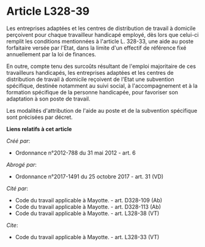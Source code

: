 # Article L328-39

Les entreprises adaptées et les centres de distribution de travail à domicile perçoivent pour chaque travailleur handicapé
employé, dès lors que celui-ci remplit les conditions mentionnées à l'article L. 328-33, une aide au poste forfaitaire versée
par l'Etat, dans la limite d'un effectif de référence fixé annuellement par la loi de finances. 

En outre, compte tenu des surcoûts résultant de l'emploi majoritaire de ces travailleurs handicapés, les entreprises adaptées
et les centres de distribution de travail à domicile reçoivent de l'Etat une subvention spécifique, destinée notamment au
suivi social, à l'accompagnement et à la formation spécifique de la personne handicapée, pour favoriser son adaptation à son
poste de travail. 

Les modalités d'attribution de l'aide au poste et de la subvention spécifique sont précisées par décret.

**Liens relatifs à cet article**

_Créé par_:

  - Ordonnance n°2012-788 du 31 mai 2012 - art. 6

_Abrogé par_:

  - Ordonnance n°2017-1491 du 25 octobre 2017 - art. 31 (VD)

_Cité par_:

  - Code du travail applicable à Mayotte. - art. D328-109 (Ab)
  - Code du travail applicable à Mayotte. - art. D328-113 (Ab)
  - Code du travail applicable à Mayotte. - art. L328-38 (VT)

_Cite_:

  - Code du travail applicable à Mayotte. - art. L328-33 (VT)
